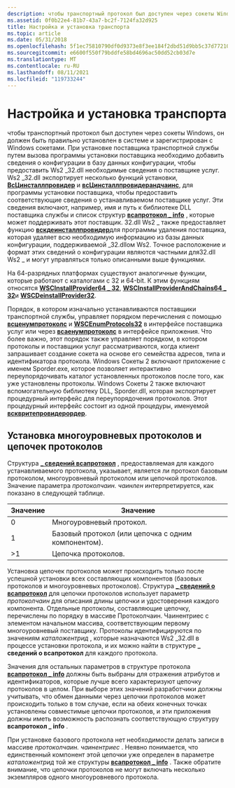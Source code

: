 ```yaml
---
description: чтобы транспортный протокол был доступен через сокеты Windows, он должен быть правильно установлен в системе и зарегистрирован с Windows сокетами.
ms.assetid: 0f0b22e4-81b7-43a7-bc2f-7124fa32d925
title: Настройка и установка транспорта
ms.topic: article
ms.date: 05/31/2018
ms.openlocfilehash: 5f1ec75810790df0d9373e8f3ee184f2dbd51d9bb5c37d7721097febe23a8aee
ms.sourcegitcommit: e6600f550f79bddfe58bd4696ac50dd52cb03d7e
ms.translationtype: MT
ms.contentlocale: ru-RU
ms.lasthandoff: 08/11/2021
ms.locfileid: "119733244"
---
```

# <a name="transport-configuration-and-installation"></a>Настройка и установка транспорта

чтобы транспортный протокол был доступен через сокеты Windows, он должен быть правильно установлен в системе и зарегистрирован с Windows сокетами. При установке поставщика транспортной службы путем вызова программы установки поставщика необходимо добавить сведения о конфигурации в базу данных конфигурации, чтобы предоставить Ws2 \_32.dll необходимые сведения о поставщике услуг. Ws2 \_32.dll экспортирует несколько функций установки, [**ВсЦинсталлпровидер**](/windows/desktop/api/Ws2spi/nf-ws2spi-wscinstallprovider) и [**всЦинсталлпровидерандчаинс**](/windows/desktop/api/Ws2spi/nf-ws2spi-wscinstallproviderandchains), для программы установки поставщика, чтобы предоставить соответствующие сведения о устанавливаемом поставщике услуг. Эти сведения включают, например, имя и путь к библиотеке DLL поставщика службы и список структур [**всапротокол \_ info**](/windows/win32/api/winsock2/ns-winsock2-wsaprotocol_infoa) , которые может поддерживать этот поставщик. 32.dll Ws2 \_ также предоставляет функцию [**вскдеинсталлпровидер**](/windows/desktop/api/Ws2spi/nf-ws2spi-wscdeinstallprovider)для программы удаления поставщика, которая удаляет всю необходимую информацию из базы данных конфигурации, поддерживаемой \_32.dllом Ws2. Точное расположение и формат этих сведений о конфигурации являются частными для32.dll Ws2 \_ и могут управляться только описанными выше функциями.

На 64-разрядных платформах существуют аналогичные функции, которые работают с каталогами с 32 и 64-bit. К этим функциям относятся [**WSCInstallProvider64 \_ 32**](/windows/desktop/api/Ws2spi/nf-ws2spi-wscinstallprovider64_32), [**WSCInstallProviderAndChains64 \_ 32**](/windows/desktop/api/Ws2spi/nf-ws2spi-wscinstallproviderandchains64_32)и [**WSCDeinstallProvider32**](/windows/desktop/api/Ws2spi/nf-ws2spi-wscdeinstallprovider32).

Порядок, в котором изначально устанавливаются поставщики транспортной службы, управляет порядком перечисления с помощью [**всценумпротоколс**](/windows/desktop/api/Ws2spi/nf-ws2spi-wscenumprotocols) и [**WSCEnumProtocols32**](/windows/desktop/api/Ws2spi/nf-ws2spi-wscenumprotocols32) в интерфейсе поставщика услуг или через [**всаенумпротоколс**](/windows/desktop/api/Winsock2/nf-winsock2-wsaenumprotocolsa) в интерфейсе приложения. Что более важно, этот порядок также управляет порядком, в котором протоколы и поставщики услуг рассматриваются, когда клиент запрашивает создание сокета на основе его семейства адресов, типа и идентификатора протокола. Windows Сокеты 2 включают приложение с именем Sporder.exe, которое позволяет интерактивно переупорядочивать каталог установленных протоколов после того, как уже установлены протоколы. Windows Сокеты 2 также включают вспомогательную библиотеку DLL, Sporder.dll, которая экспортирует процедурный интерфейс для переупорядочения протоколов. Этот процедурный интерфейс состоит из одной процедуры, именуемой [**всквритепровидерордер**](/windows/desktop/api/Sporder/nf-sporder-wscwriteproviderorder).

## <a name="installing-layered-protocols-and-protocol-chains"></a>Установка многоуровневых протоколов и цепочек протоколов

Структура [**\_ сведений всапротокол**](/windows/win32/api/winsock2/ns-winsock2-wsaprotocol_infoa) , предоставляемая для каждого устанавливаемого протокола, указывает, является ли протокол базовым протоколом, многоуровневый протоколом или цепочкой протоколов. Значение параметра *протоколчаин. чаинлен* интерпретируется, как показано в следующей таблице.

| Значение | Значение                                           |
|-------|---------------------------------------------------|
| 0     | Многоуровневый протокол.                                 |
| 1     | Базовый протокол (или цепочка с одним компонентом). |
| >1 | Цепочка протоколов.                                   |



 

Установка цепочек протоколов может происходить только после успешной установки всех составляющих компонентов (базовых протоколов и многоуровневых протоколов). Структура [**\_ сведений о всапротокол**](/windows/win32/api/winsock2/ns-winsock2-wsaprotocol_infoa) для цепочки протоколов использует параметр *протоколчаин* для описания длины цепочки и удостоверения каждого компонента. Отдельные протоколы, составляющие цепочку, перечислены по порядку в массиве Протоколчаин. Чаинентриес с элементом начальном массива, соответствующим первому многоуровневый поставщику. Протоколы идентифицируются по значениям *каталожентрид* , которые назначаются Ws2 \_32.dll в процессе установки протокола, и их можно найти в структуре **\_ сведений о всапротокол** для каждого протокола.

Значения для остальных параметров в структуре протокола [**всапротокол \_ info**](/windows/win32/api/winsock2/ns-winsock2-wsaprotocol_infoa) должны быть выбраны для отражения атрибутов и идентификаторов, которые лучше всего характеризуют цепочку протоколов в целом. При выборе этих значений разработчики должны учитывать, что обмен данными через цепочки протоколов может происходить только в том случае, если на обеих конечных точках установлены совместимые цепочки протоколов, и эти приложения должны иметь возможность распознать соответствующую структуру **всапротокол \_ info** .

При установке базового протокола нет необходимости делать записи в массиве *протоколчаин. чаинентриес* . Неявно понимается, что единственный компонент этой цепочки уже определен в параметре *каталожентрид* той же структуры [**всапротокол \_ info**](/windows/win32/api/winsock2/ns-winsock2-wsaprotocol_infoa) . Также обратите внимание, что цепочки протоколов не могут включать несколько экземпляров одного многоуровневого протокола.

 

 
